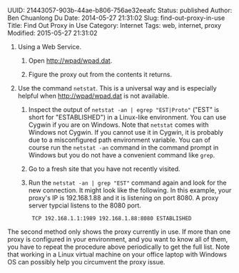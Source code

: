 UUID: 21443057-903b-44ae-b806-756ae32eeafc
Status: published
Author: Ben Chuanlong Du
Date: 2014-05-27 21:31:02
Slug: find-out-proxy-in-use
Title: Find Out Proxy in Use
Category: Internet
Tags: web, internet, proxy
Modified: 2015-05-27 21:31:02

1. Using a Web Service.  

    1. Open <http://wpad/wpad.dat>.

    2. Figure the proxy out from the contents it returns.

2. Use the command `netstat`.
This is a universal way and is especially helpful 
when <http://wpad/wpad.dat> is not available. 

    1. Inspect the output of `netstat -an | egrep "EST|Proto"` ("EST" is short for "ESTABLISHED") 
    in a Linux-like environment. 
    You can use Cygwin if you are on Windows.
    Note that `netstat` comes with Windows not Cygwin. 
    If you cannot use it in Cygwin,
    it is probably due to a misconfigured path environment variable.
    You can of course run the `netstat -an` command in the command prompt in Windows
    but you do not have a convenient command like `grep`.

    2. Go to a fresh site that you have not recently visited.

    3. Run the `netstat -an | grep "EST"` command again 
    and look for the new connection. 
    It might look like the following.
    In this example, 
    your proxy's IP is 192.168.1.88 and it is listening on port 8080.
    A proxy server typcial listens to the 8080 port.

            TCP 192.168.1.1:1989 192.168.1.88:8080 ESTABLISHED

The second method only shows the proxy currently in use. 
If more than one proxy is configured in your environment, 
and you want to know all of them, 
you have to repeat the procedure above periodically to get the full list.
Note that working in a Linux virtual machine on your office laptop with Windows OS
can possibly help you circumvent the proxy issue.
